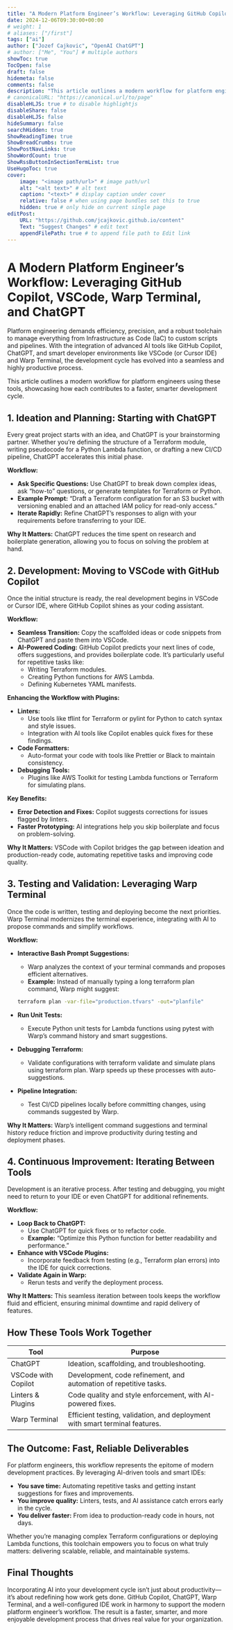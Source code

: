 ```yaml
---
title: "A Modern Platform Engineer’s Workflow: Leveraging GitHub Copilot, VSCode, Warp Terminal, and ChatGPT"
date: 2024-12-06T09:30:00+00:00
# weight: 1
# aliases: ["/first"]
tags: ["ai"]
author: ["Jozef Cajkovic", "OpenAI ChatGPT"]
# author: ["Me", "You"] # multiple authors
showToc: true
TocOpen: false
draft: false
hidemeta: false
comments: false
description: "This article outlines a modern workflow for platform engineers, leveraging tools like GitHub Copilot, VSCode, Warp Terminal, and ChatGPT to enhance efficiency and productivity in development cycles."
# canonicalURL: "https://canonical.url/to/page"
disableHLJS: true # to disable highlightjs
disableShare: false
disableHLJS: false
hideSummary: false
searchHidden: true
ShowReadingTime: true
ShowBreadCrumbs: true
ShowPostNavLinks: true
ShowWordCount: true
ShowRssButtonInSectionTermList: true
UseHugoToc: true
cover:
    image: "<image path/url>" # image path/url
    alt: "<alt text>" # alt text
    caption: "<text>" # display caption under cover
    relative: false # when using page bundles set this to true
    hidden: true # only hide on current single page
editPost:
    URL: "https://github.com/jcajkovic.github.io/content"
    Text: "Suggest Changes" # edit text
    appendFilePath: true # to append file path to Edit link
---
```




# A Modern Platform Engineer’s Workflow: Leveraging GitHub Copilot, VSCode, Warp Terminal, and ChatGPT

Platform engineering demands efficiency, precision, and a robust toolchain to manage everything from Infrastructure as Code (IaC) to custom scripts and pipelines. With the integration of advanced AI tools like GitHub Copilot, ChatGPT, and smart developer environments like VSCode (or Cursor IDE) and Warp Terminal, the development cycle has evolved into a seamless and highly productive process.

This article outlines a modern workflow for platform engineers using these tools, showcasing how each contributes to a faster, smarter development cycle.

## 1. Ideation and Planning: Starting with ChatGPT

Every great project starts with an idea, and ChatGPT is your brainstorming partner. Whether you’re defining the structure of a Terraform module, writing pseudocode for a Python Lambda function, or drafting a new CI/CD pipeline, ChatGPT accelerates this initial phase.

**Workflow:**

- **Ask Specific Questions:** Use ChatGPT to break down complex ideas, ask “how-to” questions, or generate templates for Terraform or Python.
- **Example Prompt:** “Draft a Terraform configuration for an S3 bucket with versioning enabled and an attached IAM policy for read-only access.”
- **Iterate Rapidly:** Refine ChatGPT’s responses to align with your requirements before transferring to your IDE.

**Why It Matters:** ChatGPT reduces the time spent on research and boilerplate generation, allowing you to focus on solving the problem at hand.

## 2. Development: Moving to VSCode with GitHub Copilot

Once the initial structure is ready, the real development begins in VSCode or Cursor IDE, where GitHub Copilot shines as your coding assistant.

**Workflow:**

- **Seamless Transition:** Copy the scaffolded ideas or code snippets from ChatGPT and paste them into VSCode.
- **AI-Powered Coding:** GitHub Copilot predicts your next lines of code, offers suggestions, and provides boilerplate code. It’s particularly useful for repetitive tasks like:
  - Writing Terraform modules.
  - Creating Python functions for AWS Lambda.
  - Defining Kubernetes YAML manifests.

**Enhancing the Workflow with Plugins:**

- **Linters:**
  - Use tools like tflint for Terraform or pylint for Python to catch syntax and style issues.
  - Integration with AI tools like Copilot enables quick fixes for these findings.
- **Code Formatters:**
  - Auto-format your code with tools like Prettier or Black to maintain consistency.
- **Debugging Tools:**
  - Plugins like AWS Toolkit for testing Lambda functions or Terraform for simulating plans.

**Key Benefits:**

- **Error Detection and Fixes:** Copilot suggests corrections for issues flagged by linters.
- **Faster Prototyping:** AI integrations help you skip boilerplate and focus on problem-solving.

**Why It Matters:** VSCode with Copilot bridges the gap between ideation and production-ready code, automating repetitive tasks and improving code quality.

## 3. Testing and Validation: Leveraging Warp Terminal

Once the code is written, testing and deploying become the next priorities. Warp Terminal modernizes the terminal experience, integrating with AI to propose commands and simplify workflows.

**Workflow:**

- **Interactive Bash Prompt Suggestions:**
  - Warp analyzes the context of your terminal commands and proposes efficient alternatives.
  - **Example:** Instead of manually typing a long terraform plan command, Warp might suggest:

  ```bash
  terraform plan -var-file="production.tfvars" -out="planfile"
  ```

- **Run Unit Tests:**
  - Execute Python unit tests for Lambda functions using pytest with Warp’s command history and smart suggestions.
- **Debugging Terraform:**
  - Validate configurations with terraform validate and simulate plans using terraform plan. Warp speeds up these processes with auto-suggestions.
- **Pipeline Integration:**
  - Test CI/CD pipelines locally before committing changes, using commands suggested by Warp.

**Why It Matters:** Warp’s intelligent command suggestions and terminal history reduce friction and improve productivity during testing and deployment phases.

## 4. Continuous Improvement: Iterating Between Tools

Development is an iterative process. After testing and debugging, you might need to return to your IDE or even ChatGPT for additional refinements.

**Workflow:**

- **Loop Back to ChatGPT:**
  - Use ChatGPT for quick fixes or to refactor code.
  - **Example:** “Optimize this Python function for better readability and performance.”
- **Enhance with VSCode Plugins:**
  - Incorporate feedback from testing (e.g., Terraform plan errors) into the IDE for quick corrections.
- **Validate Again in Warp:**
  - Rerun tests and verify the deployment process.

**Why It Matters:** This seamless iteration between tools keeps the workflow fluid and efficient, ensuring minimal downtime and rapid delivery of features.

## How These Tools Work Together

| Tool                | Purpose                                                      |
|---------------------|--------------------------------------------------------------|
| ChatGPT             | Ideation, scaffolding, and troubleshooting.                  |
| VSCode with Copilot | Development, code refinement, and automation of repetitive tasks. |
| Linters & Plugins   | Code quality and style enforcement, with AI-powered fixes.   |
| Warp Terminal       | Efficient testing, validation, and deployment with smart terminal features. |

## The Outcome: Fast, Reliable Deliverables

For platform engineers, this workflow represents the epitome of modern development practices. By leveraging AI-driven tools and smart IDEs:

- **You save time:** Automating repetitive tasks and getting instant suggestions for fixes and improvements.
- **You improve quality:** Linters, tests, and AI assistance catch errors early in the cycle.
- **You deliver faster:** From idea to production-ready code in hours, not days.

Whether you’re managing complex Terraform configurations or deploying Lambda functions, this toolchain empowers you to focus on what truly matters: delivering scalable, reliable, and maintainable systems.

## Final Thoughts

Incorporating AI into your development cycle isn’t just about productivity—it’s about redefining how work gets done. GitHub Copilot, ChatGPT, Warp Terminal, and a well-configured IDE work in harmony to support the modern platform engineer’s workflow. The result is a faster, smarter, and more enjoyable development process that drives real value for your organization.